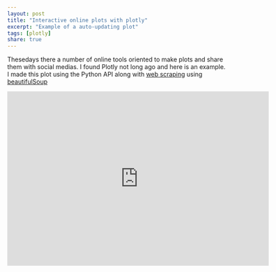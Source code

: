 ```yaml
---
layout: post
title: "Interactive online plots with plotly"
excerpt: "Example of a auto-updating plot"
tags: [plotly]
share: true
---
```


Thesedays there a number of online tools oriented to make plots and share them with social medias. I found Plotly not long ago and here is an example. I made this plot using the Python API along with [web scraping](http://en.wikipedia.org/wiki/Web_scraping) using [beautifulSoup](http://www.crummy.com/software/BeautifulSoup/)

<iframe width="600" height="400" frameborder="0" seamless="seamless" scrolling="no" src="https://plot.ly/~rvalenzuela/16/600/400"></iframe>
